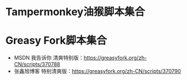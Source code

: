 # Tampermonkey油猴脚本集合


# Greasy Fork脚本集合
- MSDN 我告诉你 清爽特别版：https://greasyfork.org/zh-CN/scripts/370788
- 张鑫旭博客 特别清爽版：https://greasyfork.org/zh-CN/scripts/370790
